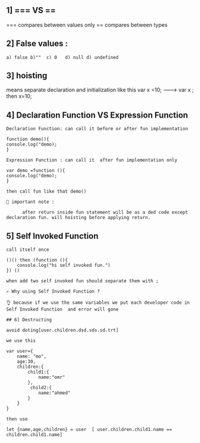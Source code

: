 ## 1] === VS ==

=== compares between values only
== compares between types

## 2] False values :

    a) false b)""  c) 0   d) null d) undefined

## 3] hoisting

means separate declaration and initialization like this
var x =10; ---> var x ; then x=10;

## 4] Declaration Function VS Expression Function

    Declaration Function: can call it before or after fun implementation

    function demo(){
    console.log("demo);
    }

    Expression Function : can call it  after fun implementation only

    var demo =function (){
    console.log("demo);
    }

    then call fun like that demo()

    🧨 important note :

          after return inside fun statement will be as a ded code except declaration fun. will hoisting before applying return.


## 5] Self Invoked Function 
    call itself once 

    ()() then (function (){
        console.log("hi self invoked fun.")
    }) ()

    when add two self invoked fun should separate them with ; 

    ✍ Why using Self Invoked Function ?

    👌 because if we use the same variables we put each developer code in  Self Invoked Function  and error will gone

    ## 6] Destructing

    avoid doting[user.children.dsd.sds.sd.trt]

    we use this 

    var user={
        name: "mo",
        age:30,
        children:{
            child1:{
                name:"omr"
            },
             child2:{
                name:"ahmed"
            }
        }
    }

    then use 

    let {name,age,children} = user  [ user.children.child1.name == children.child1.name]
